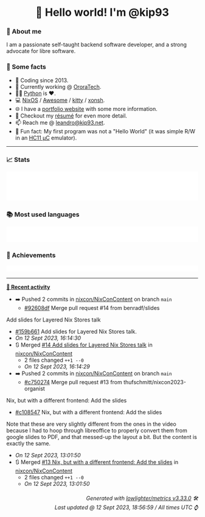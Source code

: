 <!-- README template, populated using this action:
     https://github.com/kip93/kip93/blob/main/.github/workflows/readme.yml. -->

<h1 align="center">👋 Hello world! I'm @kip93</h1> <!-- LOGIN => username -->

### 👤 About me

I am a passionate self-taught backend software developer, and a strong advocate for libre software.


### 💬 Some facts

* 📅 Coding since 2013.
* 💼 Currently working @ [OroraTech](https://ororatech.com/).
* 👨‍💻 [Python](https://github.com/search?q=user%3Akip93&l=python) is ❤️. <!-- LOGIN => username -->
* 💻 [NixOS](https://github.com/NixOS/) /
     [Awesome](https://github.com/awesomeWM/) /
     [kitty](https://github.com/kovidgoyal/kitty/) /
     [xonsh](https://github.com/xonsh/).
* 🌐 I have a [portfolio website](https://kip93.net/) with some more information.
* 📝 Checkout my [résumé](https://kip93.net/resume/) for even more detail.
* 📫 Reach me @ [leandro@kip93.net](mailto:leandro@kip93.net).
* 🎲 Fun fact: My first program was not a "Hello World" (it was simple R/W in an [HC11 µC](https://en.wikipedia.org/wiki/68HC11) emulator).


-----------------------------------------------------------------------------------------------------------------------


### 📈 Stats

![](./stats.svg)


### 📚 Most used languages <!-- by percentage, in decreasing order -->

![](./languages.svg)


### 🏅 Achievements

![](./achievements.svg)


-----------------------------------------------------------------------------------------------------------------------


**[📰 Recent activity](https://github.com/kip93)**
* ➡️ Pushed 2 commits in [nixcon/NixConContent](https://github.com/nixcon/NixConContent) on branch `main`
  * [#92608df](https://github.com/nixcon/NixConContent/commit/92608df) Merge pull request #14 from benradf/slides

Add slides for Layered Nix Stores talk
  * [#159b661](https://github.com/nixcon/NixConContent/commit/159b661) Add slides for Layered Nix Stores talk.
  * *On 12 Sept 2023, 16:14:30*
* 🔃 Merged [#14 Add slides for Layered Nix Stores talk](https://github.com/nixcon/NixConContent/pull/14) in [nixcon/NixConContent](https://github.com/nixcon/NixConContent)
  * 2 files changed `++1 --0`
  * *On 12 Sept 2023, 16:14:29*
* ➡️ Pushed 2 commits in [nixcon/NixConContent](https://github.com/nixcon/NixConContent) on branch `main`
  * [#c750274](https://github.com/nixcon/NixConContent/commit/c750274) Merge pull request #13 from thufschmitt/nixcon2023-organist

Nix, but with a different frontend: Add the slides
  * [#c108547](https://github.com/nixcon/NixConContent/commit/c108547) Nix, but with a different frontend: Add the slides

Note that these are very slightly different from the ones in the video
because I had to hoop through libreoffice to properly convert them from
google slides to PDF, and that messed-up the layout a bit. But the
content is exactly the same.
  * *On 12 Sept 2023, 13:01:50*
* 🔃 Merged [#13 Nix, but with a different frontend: Add the slides](https://github.com/nixcon/NixConContent/pull/13) in [nixcon/NixConContent](https://github.com/nixcon/NixConContent)
  * 2 files changed `++1 --0`
  * *On 12 Sept 2023, 13:01:50*
 <!-- Last activity -->


<h6 align="right"><em>
    Generated with <a href="https://github.com/lowlighter/metrics/tree/latest/">lowlighter/metrics v3.33.0</a> 🛠️<br> <!-- VERSION => MAJOR.minor.patch -->
    Last updated @ 12 Sept 2023, 18:56:59 / All times UTC ⌚ <!-- meta.generated => DD/MM/YYYY, hh:mm -->
</em></h6>

